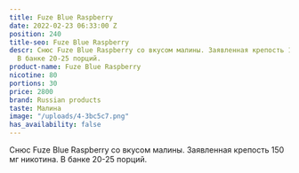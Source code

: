 ```yaml
---
title: Fuze Blue Raspberry
date: 2022-02-23 06:33:00 Z
position: 240
title-seo: Fuze Blue Raspberry
descr: Снюс Fuze Blue Raspberry со вкусом малины. Заявленная крепость 150 мг никотина.
  В банке 20-25 порций.
product-name: Fuze Blue Raspberry
nicotine: 80
portions: 30
price: 2800
brand: Russian products
taste: Малина
image: "/uploads/4-3bc5c7.png"
has_availability: false
---
```


Снюс Fuze Blue Raspberry со вкусом малины. Заявленная крепость 150 мг никотина. В банке 20-25 порций.